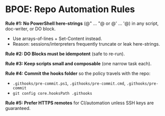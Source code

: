 # BPOE: Repo Automation Rules

**Rule #1: No PowerShell here-strings** (@" … "@ or @' … '@) in any script, doc-writer, or DO block.
- Use arrays-of-lines + Set-Content instead.
- Reason: sessions/interpreters frequently truncate or leak here-strings.

**Rule #2: DO Blocks must be idempotent** (safe to re-run).

**Rule #3: Keep scripts small and composable** (one narrow task each).

**Rule #4: Commit the hooks folder** so the policy travels with the repo:
  - `.githooks/pre-commit.ps1`, `.githooks/pre-commit.cmd`, `.githooks/pre-commit`
  - `git config core.hooksPath .githooks`

**Rule #5: Prefer HTTPS remotes** for CI/automation unless SSH keys are guaranteed.
